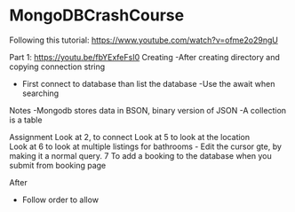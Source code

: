 # MongoDBCrashCourse
Following this tutorial: https://www.youtube.com/watch?v=ofme2o29ngU

Part 1: https://youtu.be/fbYExfeFsI0
Creating
-After creating directory and copying connection string
- First connect to database than list the database
-Use the await when searching


Notes
-Mongodb stores data in BSON, binary version of JSON
-A collection is a table

Assignment 
Look at 2, to connect
Look at 5 to look at the location  
Look at 6 to look at multiple listings for bathrooms
    - Edit the cursor gte, by making it a normal query.
7 To add a booking to the database when you submit from booking page

After 
- Follow order to allow 